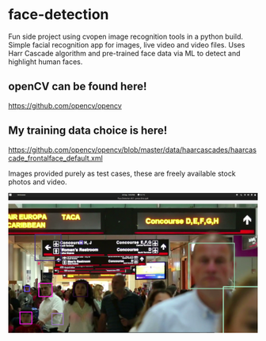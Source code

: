 # face-detection

Fun side project using cvopen image recognition tools in a python build. Simple facial recognition app for images, live video and video files. Uses Harr Cascade algorithm and pre-trained face data via ML to detect and highlight human faces.

## openCV can be found here!
https://github.com/opencv/opencv

## My training data choice is here!
https://github.com/opencv/opencv/blob/master/data/haarcascades/haarcascade_frontalface_default.xml

Images provided purely as test cases, these are freely available stock photos and video.

![alt text](/images/face-detection.png)